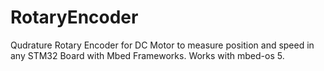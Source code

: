 # RotaryEncoder
Qudrature Rotary Encoder for DC Motor to measure position and speed in any STM32 Board with Mbed Frameworks. Works with mbed-os 5.
